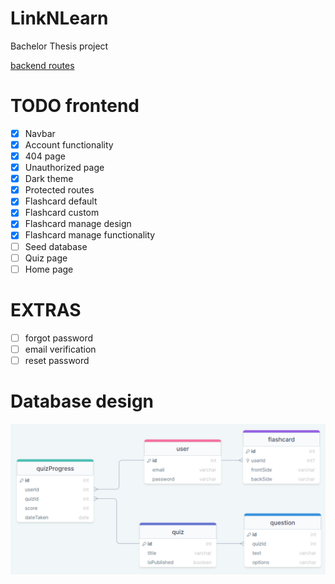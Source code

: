 # LinkNLearn

Bachelor Thesis project

[backend routes](./backend/README.md)

# TODO frontend

-   [x] Navbar
-   [x] Account functionality
-   [x] 404 page
-   [x] Unauthorized page
-   [x] Dark theme
-   [x] Protected routes
-   [x] Flashcard default
-   [x] Flashcard custom
-   [x] Flashcard manage design
-   [x] Flashcard manage functionality
-   [ ] Seed database
-   [ ] Quiz page
-   [ ] Home page

# EXTRAS

-   [ ] forgot password
-   [ ] email verification
-   [ ] reset password

# Database design

![Database design](backend/database%20design.png)
